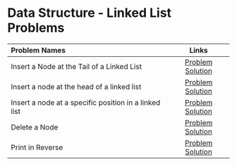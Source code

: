 # Data Structure - Linked List Problems

|Problem Names|Links|
| :--- | :---: |
Insert a Node at the Tail of a Linked List | [Problem](https://www.hackerrank.com/challenges/insert-a-node-at-the-tail-of-a-linked-list/problem)  [Solution](https://github.com/SiddharthaPramanik/Hacker-Rank/blob/master/Problem-Solving/Data-Structures/Linked-List/insert-at-tail.py) |
Insert a node at the head of a linked list | [Problem](https://www.hackerrank.com/challenges/insert-a-node-at-the-head-of-a-linked-list/problem)  [Solution](https://github.com/SiddharthaPramanik/Hacker-Rank/blob/master/Problem-Solving/Data-Structures/Linked-List/insert-at-head.py) |
Insert a node at a specific position in a linked list | [Problem](https://www.hackerrank.com/challenges/insert-a-node-at-a-specific-position-in-a-linked-list/problem)  [Solution](https://github.com/SiddharthaPramanik/Hacker-Rank/blob/master/Problem-Solving/Data-Structures/Linked-List/insert-at-position.py) |
Delete a Node | [Problem](https://www.hackerrank.com/challenges/delete-a-node-from-a-linked-list/problem)  [Solution](https://github.com/SiddharthaPramanik/Hacker-Rank/blob/master/Problem-Solving/Data-Structures/Linked-List/delete-node.py) |
Print in Reverse | [Problem](https://www.hackerrank.com/challenges/print-the-elements-of-a-linked-list-in-reverse/problem)  [Solution](https://github.com/SiddharthaPramanik/Hacker-Rank/blob/master/Problem-Solving/Data-Structures/Linked-List/print-in-reverse.py) |